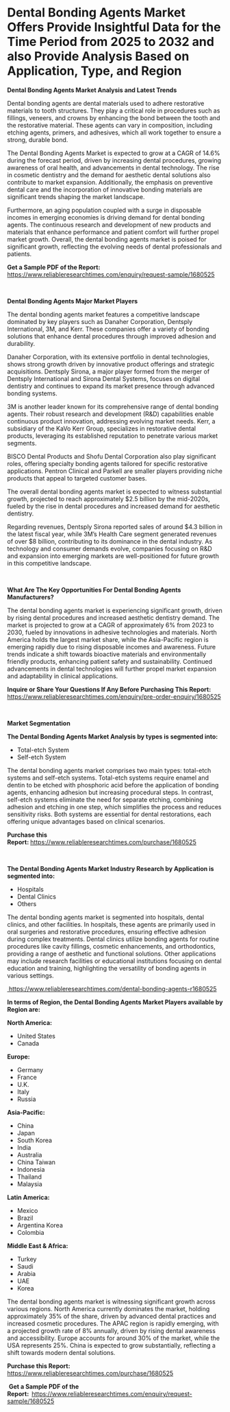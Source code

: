 <p><h1>Dental Bonding Agents Market Offers Provide Insightful Data for the Time Period from 2025 to 2032 and also Provide Analysis Based on Application, Type, and Region</h1></p><p><strong>Dental Bonding Agents Market Analysis and Latest Trends</strong></p>
<p><p>Dental bonding agents are dental materials used to adhere restorative materials to tooth structures. They play a critical role in procedures such as fillings, veneers, and crowns by enhancing the bond between the tooth and the restorative material. These agents can vary in composition, including etching agents, primers, and adhesives, which all work together to ensure a strong, durable bond.</p><p>The Dental Bonding Agents Market is expected to grow at a CAGR of 14.6% during the forecast period, driven by increasing dental procedures, growing awareness of oral health, and advancements in dental technology. The rise in cosmetic dentistry and the demand for aesthetic dental solutions also contribute to market expansion. Additionally, the emphasis on preventive dental care and the incorporation of innovative bonding materials are significant trends shaping the market landscape. </p><p>Furthermore, an aging population coupled with a surge in disposable incomes in emerging economies is driving demand for dental bonding agents. The continuous research and development of new products and materials that enhance performance and patient comfort will further propel market growth. Overall, the dental bonding agents market is poised for significant growth, reflecting the evolving needs of dental professionals and patients.</p></p>
<p><strong>Get a Sample PDF of the Report:&nbsp;</strong> <a href="https://www.reliableresearchtimes.com/enquiry/request-sample/1680525?utm_campaign=2641&utm_medium=2&utm_source=Github&utm_content=ia&utm_term=19042025&utm_id=dental-bonding-agents">https://www.reliableresearchtimes.com/enquiry/request-sample/1680525</a></p>
<p>&nbsp;</p>
<p><strong>Dental Bonding Agents Major Market Players</strong></p>
<p><p>The dental bonding agents market features a competitive landscape dominated by key players such as Danaher Corporation, Dentsply International, 3M, and Kerr. These companies offer a variety of bonding solutions that enhance dental procedures through improved adhesion and durability.</p><p>Danaher Corporation, with its extensive portfolio in dental technologies, shows strong growth driven by innovative product offerings and strategic acquisitions. Dentsply Sirona, a major player formed from the merger of Dentsply International and Sirona Dental Systems, focuses on digital dentistry and continues to expand its market presence through advanced bonding systems.</p><p>3M is another leader known for its comprehensive range of dental bonding agents. Their robust research and development (R&D) capabilities enable continuous product innovation, addressing evolving market needs. Kerr, a subsidiary of the KaVo Kerr Group, specializes in restorative dental products, leveraging its established reputation to penetrate various market segments.</p><p>BISCO Dental Products and Shofu Dental Corporation also play significant roles, offering specialty bonding agents tailored for specific restorative applications. Pentron Clinical and Parkell are smaller players providing niche products that appeal to targeted customer bases.</p><p>The overall dental bonding agents market is expected to witness substantial growth, projected to reach approximately $2.5 billion by the mid-2020s, fueled by the rise in dental procedures and increased demand for aesthetic dentistry.</p><p>Regarding revenues, Dentsply Sirona reported sales of around $4.3 billion in the latest fiscal year, while 3M’s Health Care segment generated revenues of over $8 billion, contributing to its dominance in the dental industry. As technology and consumer demands evolve, companies focusing on R&D and expansion into emerging markets are well-positioned for future growth in this competitive landscape.</p></p>
<p>&nbsp;</p>
<p><strong>What Are The Key Opportunities For Dental Bonding Agents Manufacturers?</strong></p>
<p><p>The dental bonding agents market is experiencing significant growth, driven by rising dental procedures and increased aesthetic dentistry demand. The market is projected to grow at a CAGR of approximately 6% from 2023 to 2030, fueled by innovations in adhesive technologies and materials. North America holds the largest market share, while the Asia-Pacific region is emerging rapidly due to rising disposable incomes and awareness. Future trends indicate a shift towards bioactive materials and environmentally friendly products, enhancing patient safety and sustainability. Continued advancements in dental technologies will further propel market expansion and adaptability in clinical applications.</p></p>
<p><strong>Inquire or Share Your Questions If Any Before Purchasing This Report:</strong> <a href="https://www.reliableresearchtimes.com/enquiry/pre-order-enquiry/1680525?utm_campaign=2641&utm_medium=2&utm_source=Github&utm_content=ia&utm_term=19042025&utm_id=dental-bonding-agents">https://www.reliableresearchtimes.com/enquiry/pre-order-enquiry/1680525</a></p>
<p>&nbsp;</p>
<p><strong>Market Segmentation</strong></p>
<p><strong>The Dental Bonding Agents Market Analysis by types is segmented into:</strong></p>
<p><ul><li>Total-etch System</li><li>Self-etch System</li></ul></p>
<p><p>The dental bonding agents market comprises two main types: total-etch systems and self-etch systems. Total-etch systems require enamel and dentin to be etched with phosphoric acid before the application of bonding agents, enhancing adhesion but increasing procedural steps. In contrast, self-etch systems eliminate the need for separate etching, combining adhesion and etching in one step, which simplifies the process and reduces sensitivity risks. Both systems are essential for dental restorations, each offering unique advantages based on clinical scenarios.</p></p>
<p><strong>Purchase this Report:&nbsp;</strong><a href="https://www.reliableresearchtimes.com/purchase/1680525?utm_campaign=2641&utm_medium=2&utm_source=Github&utm_content=ia&utm_term=19042025&utm_id=dental-bonding-agents">https://www.reliableresearchtimes.com/purchase/1680525</a></p>
<p>&nbsp;</p>
<p><strong>The Dental Bonding Agents Market Industry Research by Application is segmented into:</strong></p>
<p><ul><li>Hospitals</li><li>Dental Clinics</li><li>Others</li></ul></p>
<p><p>The dental bonding agents market is segmented into hospitals, dental clinics, and other facilities. In hospitals, these agents are primarily used in oral surgeries and restorative procedures, ensuring effective adhesion during complex treatments. Dental clinics utilize bonding agents for routine procedures like cavity fillings, cosmetic enhancements, and orthodontics, providing a range of aesthetic and functional solutions. Other applications may include research facilities or educational institutions focusing on dental education and training, highlighting the versatility of bonding agents in various settings.</p></p>
<p><a href="https://www.reliableresearchtimes.com/dental-bonding-agents-r1680525?utm_campaign=2641&utm_medium=2&utm_source=Github&utm_content=ia&utm_term=19042025&utm_id=dental-bonding-agents">&nbsp;https://www.reliableresearchtimes.com/dental-bonding-agents-r1680525</a></p>
<p><strong>In terms of Region, the Dental Bonding Agents Market Players available by Region are:</strong></p>
<p>
    <p> <strong> North America: </strong>
        <ul>
            <li>United States</li>
            <li>Canada</li>
        </ul>
        </p> 
    <p> <strong> Europe: </strong>
        <ul>
            <li>Germany</li>
            <li>France</li>
            <li>U.K.</li>
            <li>Italy</li>
            <li>Russia</li>
        </ul>
        </p> 
    <p> <strong> Asia-Pacific: </strong>
        <ul>
            <li>China</li>
            <li>Japan</li>
            <li>South Korea</li>
            <li>India</li>
            <li>Australia</li>
            <li>China Taiwan</li>
            <li>Indonesia</li>
            <li>Thailand</li>
            <li>Malaysia</li>
        </ul>
        </p> 
    <p> <strong> Latin America: </strong>
        <ul>
            <li>Mexico</li>
            <li>Brazil</li>
            <li>Argentina Korea</li>
            <li>Colombia</li>
        </ul>
        </p> 
    <p> <strong> Middle East & Africa: </strong>
        <ul>
            <li>Turkey</li>
            <li>Saudi</li>
            <li>Arabia</li>
            <li>UAE</li>
            <li>Korea</li>
        </ul>
    </p>
    </p>
<p><p>The dental bonding agents market is witnessing significant growth across various regions. North America currently dominates the market, holding approximately 35% of the share, driven by advanced dental practices and increased cosmetic procedures. The APAC region is rapidly emerging, with a projected growth rate of 8% annually, driven by rising dental awareness and accessibility. Europe accounts for around 30% of the market, while the USA represents 25%. China is expected to grow substantially, reflecting a shift towards modern dental solutions.</p></p>
<p><strong>Purchase this Report: </strong><a href="https://www.reliableresearchtimes.com/purchase/1680525?utm_campaign=2641&utm_medium=2&utm_source=Github&utm_content=ia&utm_term=19042025&utm_id=dental-bonding-agents">https://www.reliableresearchtimes.com/purchase/1680525</a></p>
<p>&nbsp;<strong>Get a Sample PDF of the Report:&nbsp;&nbsp;</strong><a href="https://www.reliableresearchtimes.com/enquiry/request-sample/1680525?utm_campaign=2641&utm_medium=2&utm_source=Github&utm_content=ia&utm_term=19042025&utm_id=dental-bonding-agents">https://www.reliableresearchtimes.com/enquiry/request-sample/1680525</a></p>
<p><strong></strong></p>
<p><p></p><p></p><p></p></p>